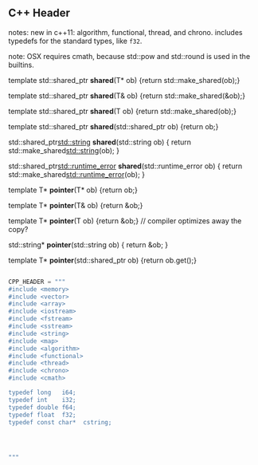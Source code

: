 C++ Header
----------

notes: new in c++11: algorithm, functional, thread, and chrono.
includes typedefs for the standard types, like `f32`.

note: OSX requires cmath, because std::pow and std::round is used in the builtins.

template<class T>
std::shared_ptr<T> __shared__(T* ob) {return std::make_shared<T>(ob);}

template<class T>
std::shared_ptr<T> __shared__(T& ob) {return std::make_shared<T>(&ob);}

template<class T>
std::shared_ptr<T> __shared__(T ob) {return std::make_shared<T>(ob);}

template<class T>
std::shared_ptr<T> __shared__(std::shared_ptr<T> ob) {return ob;}


std::shared_ptr<std::string> __shared__(std::string ob) {
	return std::make_shared<std::string>(ob);
}

std::shared_ptr<std::runtime_error> __shared__(std::runtime_error ob) {
	return std::make_shared<std::runtime_error>(ob);
}


template<class T>
T* __pointer__(T* ob) {return ob;}

template<class T>
T* __pointer__(T& ob) {return &ob;}

template<class T>
T* __pointer__(T ob) {return &ob;}  // compiler optimizes away the copy?

std::string* __pointer__(std::string ob) {
	return &ob;
}

template<class T>
T* __pointer__(std::shared_ptr<T> ob) {return ob.get();}


```python

CPP_HEADER = """
#include <memory>
#include <vector>
#include <array>
#include <iostream>
#include <fstream>
#include <sstream>
#include <string>
#include <map>
#include <algorithm>
#include <functional>
#include <thread>
#include <chrono>
#include <cmath>

typedef long   i64;
typedef int    i32;
typedef double f64;
typedef float  f32;
typedef const char*  cstring;




"""

```